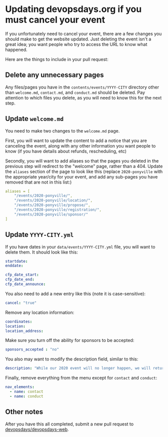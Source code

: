 # Updating devopsdays.org if you must cancel your event

If you unfortunately need to cancel your event, there are a few changes you should make to get the website updated. Just deleting the event isn't a great idea; you want people who try to access the URL to know what happened.

Here are the things to include in your pull request:

## Delete any unnecessary pages

Any files/pages you have in the `contents/events/YYYY-CITY` directory other than `welcome.md`, `contact.md`, and `conduct.md` should be deleted. Pay attention to which files you delete, as you will need to know this for the next step.

## Update `welcome.md`

You need to make two changes to the `welcome.md` page.

First, you will want to update the content to add a notice that you are canceling the event, along with any other information you want people to know (if you have details about refunds, rescheduling, etc)

Secondly, you will want to add aliases so that the pages you deleted in the previous step will redirect to the "welcome" page, rather than a 404. Update the `aliases` section of the page to look like this (replace `2020-ponyville` with the appropriate year/city for your event, and add any sub-pages you have removed that are not in this list:)

```yaml
aliases = [
    "/events/2020-ponyville/",
    "/events/2020-ponyville/location/",
    "/events/2020-ponyville/propose/",
    "/events/2020-ponyville/registration/",
    "/events/2020-ponyville/sponsor/"
]
```

## Update `YYYY-CITY.yml`

If you have dates in your `data/events/YYYY-CITY.yml` file, you will want to delete them. It should look like this:

```yaml
startdate:
enddate:

cfp_date_start:
cfp_date_end:
cfp_date_announce:
```
You also need to add a new entry like this (note it is case-sensitive):

```yaml
cancel: "true"
```

Remove any location information:

```yaml
coordinates:
location:
location_address:
```

Make sure you turn off the ability for sponsors to be accepted:

```yaml
sponsors_accepted : "no"
```

You also may want to modify the description field, similar to this:

```yaml
description: "While our 2020 event will no longer happen, we will return in 2021." # Edit this to suit your preferences
```

Finally, remove everything from the menu except for `contact` and `conduct`:

```yaml
nav_elements:
  - name: contact
  - name: conduct
```

## Other notes

After you have this all completed, submit a new pull request to [devopsdays/devopsdays-web](https://www.github.com/devopsdays/devopsdays-web). 